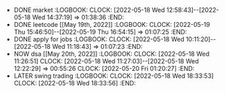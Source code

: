 - DONE market
  :LOGBOOK:
  CLOCK: [2022-05-18 Wed 12:58:43]--[2022-05-18 Wed 14:37:19] =>  01:38:36
  :END:
- DONE leetcode [[May 19th, 2022]]
  :LOGBOOK:
  CLOCK: [2022-05-19 Thu 15:46:50]--[2022-05-19 Thu 16:54:15] =>  01:07:25
  :END:
- DONE apply for jobs
  :LOGBOOK:
  CLOCK: [2022-05-18 Wed 10:11:20]--[2022-05-18 Wed 11:18:43] =>  01:07:23
  :END:
- NOW dsa [[May 20th, 2022]]
  :LOGBOOK:
  CLOCK: [2022-05-18 Wed 11:26:51]
  CLOCK: [2022-05-18 Wed 11:27:03]--[2022-05-18 Wed 12:22:29] =>  00:55:26
  CLOCK: [2022-05-20 Fri 01:20:27]
  :END:
- LATER swing trading
  :LOGBOOK:
  CLOCK: [2022-05-18 Wed 18:33:53]
  CLOCK: [2022-05-18 Wed 18:33:56]
  :END: